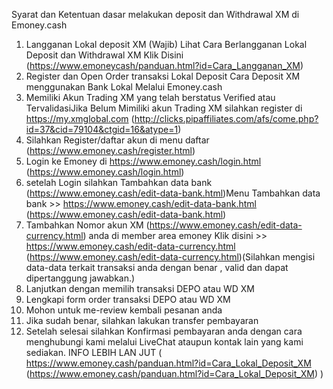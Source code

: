 Syarat dan Ketentuan dasar melakukan deposit dan Withdrawal XM di Emoney.cash
1. Langganan Lokal deposit XM (Wajib) 
Lihat Cara Berlangganan Lokal Deposit dan Withdrawal XM Klik Disini (https://www.emoneycash/panduan.html?id=Cara_Langganan_XM)
2. Register dan Open Order transaksi Lokal Deposit
Cara Deposit XM menggunakan Bank Lokal Melalui Emoney.cash
1. Memiliki Akun Trading XM yang telah berstatus Verified atau TervalidasiJika Belum Mimiliki akun Trading XM silahkan register di https://my.xmglobal.com (http://clicks.pipaffiliates.com/afs/come.php?id=37&cid=79104&ctgid=16&atype=1)
2. Silahkan Register/daftar akun di menu daftar (https://www.emoney.cash/register.html)
3. Login ke Emoney di https://www.emoney.cash/login.html (https://www.emoney.cash/login.html)
4. setelah Login silahkan Tambahkan data bank  (https://www.emoney.cash/edit-data-bank.html)Menu Tambahkan data bank >> https://www.emoney.cash/edit-data-bank.html (https://www.emoney.cash/edit-data-bank.html)
5. Tambahkan Nomor akun XM (https://www.emoney.cash/edit-data-currency.html) anda di member area emoney Klik disini >> https://www.emoney.cash/edit-data-currency.html (https://www.emoney.cash/edit-data-currency.html)(Silahkan mengisi data-data terkait transaksi anda dengan benar , valid dan dapat dipertanggung jawabkan.)
6. Lanjutkan dengan memilih transaksi DEPO atau WD XM
7. Lengkapi form order transaksi DEPO atau WD XM
8. Mohon untuk me-review kembali pesanan anda
9. Jika sudah benar, silahkan lakukan transfer pembayaran
10. Setelah selesai silahkan Konfirmasi pembayaran anda dengan cara menghubungi kami melalui LiveChat ataupun kontak lain yang kami sediakan.
INFO LEBIH LAN JUT ( https://www.emoney.cash/panduan.html?id=Cara_Lokal_Deposit_XM (https://www.emoney.cash/panduan.html?id=Cara_Lokal_Deposit_XM) )
